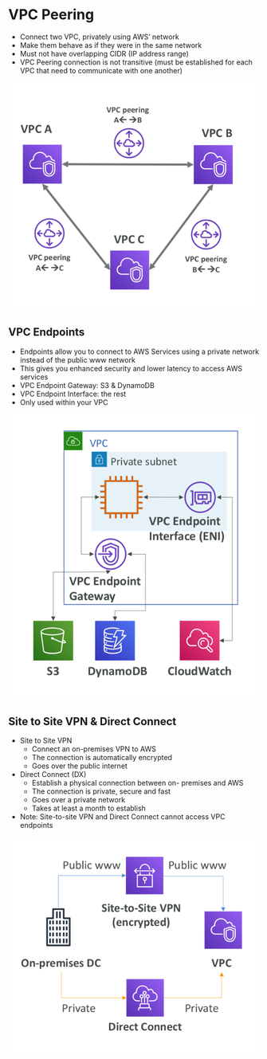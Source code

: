 # VPC Peering

* Connect two VPC, privately using AWS’ network
* Make them behave as if they were in the same network
* Must not have overlapping CIDR (IP address range)
* VPC Peering connection is not transitive (must be established for each VPC that need to communicate with one another)

![VPCPeering](images/VPCPeering.png)

## VPC Endpoints

* Endpoints allow you to connect to AWS Services using a private network instead of the public www network
* This gives you enhanced security and lower latency to access AWS services
* VPC Endpoint Gateway: S3 & DynamoDB
* VPC Endpoint Interface: the rest
* Only used within your VPC

![VPCEndpoints](images/VPCEndpoints.png)

## Site to Site VPN & Direct Connect

* Site to Site VPN
  * Connect an on-premises VPN to AWS
  * The connection is automatically encrypted
  * Goes over the public internet
* Direct Connect (DX)
  * Establish a physical connection between on-
  premises and AWS
  * The connection is private, secure and fast
  * Goes over a private network
  * Takes at least a month to establish
* Note: Site-to-site VPN and Direct Connect cannot access VPC endpoints

![SiteToSiteVPN](images/SiteToSiteVPN.png)

